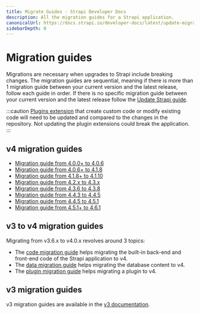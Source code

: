 ```yaml
---
title: Migrate Guides - Strapi Developer Docs
description: All the migration guides for a Strapi application.
canonicalUrl: https://docs.strapi.io/developer-docs/latest/update-migration-guides/migration-guides.html
sidebarDepth: 0
---
```


# Migration guides

Migrations are necessary when upgrades to Strapi include breaking changes. The migration guides are sequential, meaning if there is more than 1 migration guide between your current version and the latest release, follow each guide in order. If there is no specific migration guide between your current version and the latest release follow the [Update Strapi guide](update-version.md).

:::caution
[Plugins extension](/developer-docs/latest/plugins/users-permissions.md) that create custom code or modify existing code will need to be updated and compared to the changes in the repository. Not updating the plugin extensions could break the application.
:::

## v4 migration guides

- [Migration guide from 4.0.0+ to 4.0.6](migration-guides/v4/migration-guide-4.0.0-to-4.0.6.md)
- [Migration guide from 4.0.6+ to 4.1.8](migration-guides/v4/migration-guide-4.0.6-to-4.1.8.md)
- [Migration guide from 4.1.8+ to 4.1.10](migration-guides/v4/migration-guide-4.1.8-to-4.1.10.md)
- [Migration guide from 4.2.x to 4.3.x](migration-guides/v4/migration-guide-4.2.x-to-4.3.x.md)
- [Migration guide from 4.3.6 to 4.3.8](migration-guides/v4/migration-guide-4.3.6-to-4.3.8.md)
- [Migration guide from 4.4.3 to 4.4.5](migration-guides/v4/migration-guide-4.4.3-to-4.4.5.md)
- [Migration guide from 4.4.5 to 4.5.1](migration-guides/v4/migration-guide-4.4.5-to-4.5.1.md)
- [Migration guide from 4.5.1+ to 4.6.1](migration-guides/v4/migration-guide-4.5.1-to-4.6.1.md)

## v3 to v4 migration guides

Migrating from v3.6.x to v4.0.x revolves around 3 topics:

- The [code migration guide](/developer-docs/latest/update-migration-guides/migration-guides/v4/code-migration.md) helps migrating the built-in back-end and front-end code of the Strapi application to v4.
- The [data migration guide](/developer-docs/latest/update-migration-guides/migration-guides/v4/data-migration.md) helps migrating the database content to v4.
- The [plugin migration guide](/developer-docs/latest/update-migration-guides/migration-guides/v4/plugin-migration.md) helps migrating a plugin to v4.

## v3 migration guides

v3 migration guides are available in the [v3 documentation](https://docs-v3.strapi.io/developer-docs/latest/update-migration-guides/migration-guides.html#v3-guides).
